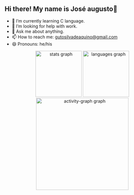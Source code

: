 ## Hi there! My name is José augusto👋

- 🌱 I’m currently learning C language.
- 🤔 I’m looking for help with work.
- 💬 Ask me about anything.
- 📫 How to reach me: gutosilvadeaquino@gmail.com
- 😄 Pronouns: he/his

<div align="center">
  <img src="https://github-readme-stats.vercel.app/api?username=Gutosilqui&hide_title=false&hide_rank=false&show_icons=true&include_all_commits=true&count_private=true&disable_animations=false&theme=graywhite&locale=en&hide_border=false&order=1&custom_title=Stats" height="150" alt="stats graph"  />
  <img src="https://github-readme-stats.vercel.app/api/top-langs?username=Gutosilqui&locale=en&hide_title=false&layout=compact&card_width=320&langs_count=5&theme=graywhite&hide_border=false&order=2" height="150" alt="languages graph"  />
  <img src="https://github-readme-activity-graph.vercel.app/graph?username=Gutosilqui&radius=16&theme=github-light&area=true&order=5" height="300" alt="activity-graph graph"  />
</div>

###
